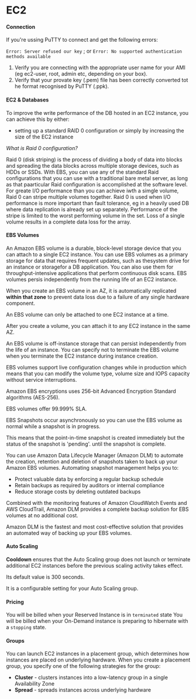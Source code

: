 # EC2

#### Connection

If you're ussing PuTTY to connect and get the following errors:

`Error: Server refused our key` ; or
`Error: No supported authentication methods available`

1. Verify you are connecting with the appropriate user name for your AMI (eg ec2-user, root, admin etc, depending on your box).
2. Verify that your provate key (.pem) file has been correctly converted tot he format recognised by PuTTY (.ppk).

#### EC2 & Databases

To improve the write performance of the DB hosted in an EC2 instance, you can achieve this by either:
* setting up a standard RAID 0 configuration or simply by increasing the size of the EC2 instance


*What is Raid 0 configuration?*

Raid 0 (disk striping) is the process of dividing a body of data into blocks and spreading the data blocks across multiple storage devices, such as HDDs or SSDs.
With EBS, you can use any of the standard Raid configurations that you can use with a traditional bare metal server, as long as that paarticular Raid configuration is accomplished at the software level. 
For greate I/O performance than you can achieve iwth a simgle volume, Raid 0 can stripe multiple volumes together.
Raid 0 is used when I/O performance is more important than fault tolerance, eg in a heavily used DB where data replication is already set up separately. Performance of the stripe is limited to the worst performing volume in the set. Loss of a single volume results in a complete data loss for the array.

#### EBS Volumes

An Amazon EBS volume is a durable, block-level storage device that you can attach to a single EC2 instance. You can use EBS volumes as a primary storage for data that requires frequent updates, such as thesystem drive for an instance or storagefor a DB application. You can also use them for throughput-intensive applications that perform continuous disk scans. EBS volumes persis independently from the running life of an EC2 instance.

When you create an EBS volume in an AZ, it is automatically replicated **within that zone** to prevent data loss due to a failure of any single hardware component.

An EBS volume can only be attached to one EC2 instance at a time.

After you create a volume, you can attach it to any EC2 instance in the same AZ.

An EBS volume is off-instance storage that can persist independently from the life of an instance. You can specify not to terminate the EBS volume when you terminate the EC2 instance during instance creation.

EBS volumes support live configuration changes while in production which means that you can modify the volume type, volume size and IOPS capacity without service interruptions.

Amazon EBS encryptions uses 256-bit Advanced Encryption Standard algorithms (AES-256).

EBS volumes offer 99.999% SLA.

EBS Snapshots occur asynchronously so you can use the EBS volume as normal while a snapshot is in progress.

This means that the point-in-time snapshot is created immediately but the status of the snapshot is 'pending'. until the snapshot is complete.

You can use Amazon Data Lifecycle Manager (Amazon DLM) to automate the creation, retention and deletion of snapshots taken to back up your Amazon EBS volumes. Automating snapshot management helps you to:
* Protect valuable data by enforcing a regular backup schedule
* Retain backups as required by auditors or internal compliance
* Reduce storage costs by deleting outdated backups

Combined with the monitoring features of Amazon CloudWatch Events and AWS CloudTrail, Amazon DLM provides a complete backup solution for EBS volumes at no additional cost.

Amazon DLM is the fastest and most cost-effective solution that provides an automated way of backing up your EBS volumes.

#### Auto Scaling

**Cooldown** ensures that the Auto Scaling group does not launch or terminate additional EC2 instances before the previous scaling activity takes effect.

Its default value is 300 seconds.

It is a configurable setting for your Auto Scaling group.

#### Pricing

You will be billed when your Reserved Instance is in `terminated` state
You will be billed when your On-Demand instance is preparing to hibernate with a `stopping` state.

#### Groups

You can launch EC2 instances in a placement group, which determines how instances are placed on underlying hardware. When you create a placement group, you specify one of the following strategies for the group:

* **Cluster** - clusters instances into a low-latency group in a single Availability Zone
* **Spread** - spreads instances across underlying hardware
